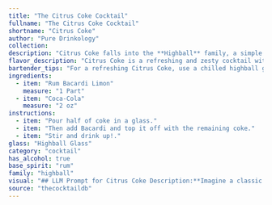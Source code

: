 ```yaml
---
title: "The Citrus Coke Cocktail"
fullname: "The Citrus Coke Cocktail"
shortname: "Citrus Coke"
author: "Pure Drinkology"
collection:
description: "Citrus Coke falls into the **Highball** family, a simple yet refreshing combination of spirits and mixers. This classic combo likely emerged in the late 19th century, as both rum and cola were popular beverages. The citrus twist adds a modern touch to this timeless drink. "
flavor_description: "Citrus Coke is a refreshing and zesty cocktail with a familiar sweetness. The Bacardi Limon's citrus notes, primarily lime, dance on the palate, cutting through the Coca-Cola's cola and caramel sweetness. The overall effect is a vibrant and playful drink that's perfect for a hot day or as a casual nightcap. "
bartender_tips: "For a refreshing Citrus Coke, use a chilled highball glass and fill it with ice. Pour in the Bacardi Limon first, followed by the Coca-Cola. This ensures the rum's citrus flavors are well-integrated. A squeeze of lime or a lime wedge garnish adds a beautiful touch and enhances the citrus notes. Remember, you can adjust the ratio of rum to Coke to your liking, making it a perfect balance of sweet and tart. "
ingredients:
  - item: "Rum Bacardi Limon"
    measure: "1 Part"
  - item: "Coca-Cola"
    measure: "2 oz"
instructions:
  - item: "Pour half of coke in a glass."
  - item: "Then add Bacardi and top it off with the remaining coke."
  - item: "Stir and drink up!."
glass: "Highball Glass"
category: "cocktail"
has_alcohol: true
base_spirit: "rum"
family: "highball"
visual: "## LLM Prompt for Citrus Coke Description:**Imagine a classic Coca-Cola with a vibrant twist. Describe the appearance of a Citrus Coke cocktail, considering the following aspects:*** **Color:** What is the overall hue of the drink?  Is it a deep brown, a lighter amber, or something else entirely? Does it have any interesting layers or gradients?* **Clarity:** Is the drink clear, cloudy, or somewhere in between? Are there any visible particles or ice chunks?* **Glassware:** What type of glass would best showcase the cocktail? A highball glass? A Collins glass? A rocks glass?* **Garnish:** What kind of garnish would enhance the visual appeal of the drink? A lime wedge? A lemon twist? A cherry? * **Texture:** Is the drink smooth and refreshing, or does it have a more complex texture? Are there any visible bubbles or foam? **Write a descriptive paragraph that captures the essence of the Citrus Coke cocktail's appearance.** "
source: "thecocktaildb"
---
```


